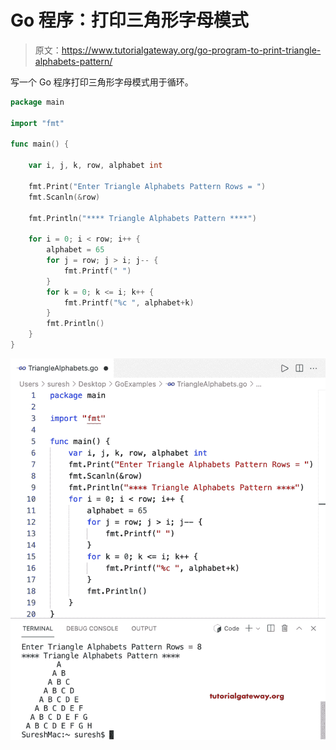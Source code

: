 # Go 程序：打印三角形字母模式

> 原文：<https://www.tutorialgateway.org/go-program-to-print-triangle-alphabets-pattern/>

写一个 Go 程序打印三角形字母模式用于循环。

```go
package main

import "fmt"

func main() {

	var i, j, k, row, alphabet int

	fmt.Print("Enter Triangle Alphabets Pattern Rows = ")
	fmt.Scanln(&row)

	fmt.Println("**** Triangle Alphabets Pattern ****")

	for i = 0; i < row; i++ {
		alphabet = 65
		for j = row; j > i; j-- {
			fmt.Printf(" ")
		}
		for k = 0; k <= i; k++ {
			fmt.Printf("%c ", alphabet+k)
		}
		fmt.Println()
	}
}
```

![Go Program to Print Triangle Alphabets Pattern](img/53977a401157b87335a8b87aecb76864.png)